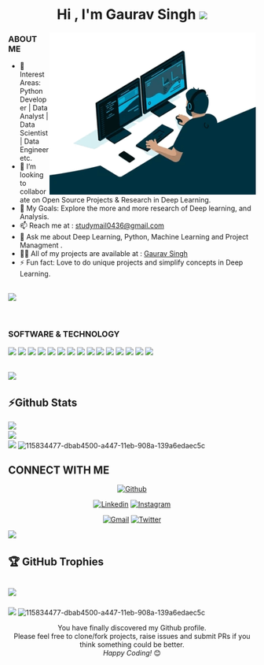 

<h1 align="center">Hi , I'm Gaurav Singh <img src="https://media.giphy.com/media/hvRJCLFzcasrR4ia7z/giphy.gif" width="35"></h1>


 <img align="right" src="https://github.com/Gauravsingh-work/Gauravsingh-work/blob/main/developer.gif" alt="Coder GIF" width="420" height="330">


### ABOUT ME
- 🌱 Interest Areas: Python Developer | Data Analyst | Data Scientist | Data Engineer etc.
- 👯 I’m looking to collaborate on Open Source Projects & Research in Deep Learning.
- 🥅 My Goals: Explore the more and more research of Deep learning, and Analysis.
- 📫 Reach me at : studymail0436@gmail.com
- 💬 Ask me about Deep Learning, Python, Machine Learning and Project Managment .
- 👨‍💻 All of my projects are available at : [Gaurav Singh](https://gauravsingh.site)
- ⚡ Fun fact: Love to do unique projects and simplify concepts in Deep Learning.

 <br>
 
<!--  For Animated horizontal lines -->
<img src="https://user-images.githubusercontent.com/73097560/115834477-dbab4500-a447-11eb-908a-139a6edaec5c.gif">
</p> 

<br>

 ### SOFTWARE & TECHNOLOGY
 
 
<code><img height="50" src="https://www.vectorlogo.zone/logos/python/python-ar21.svg"></code>
<code><img height="50" src="https://www.vectorlogo.zone/logos/pocoo_flask/pocoo_flask-ar21.svg"></code>
<code><img height="50" src="https://www.vectorlogo.zone/logos/pytorch/pytorch-ar21.svg"></code>
<code><img height="50" src="https://www.vectorlogo.zone/logos/tensorflow/tensorflow-ar21.svg"></code>
<code><img height="50" src="https://www.vectorlogo.zone/logos/jupyter/jupyter-ar21.svg"></code>
<code><img height="50" src="https://www.vectorlogo.zone/logos/visualstudio_code/visualstudio_code-ar21.svg"></code>
<code><img height="50" src="https://www.vectorlogo.zone/logos/git-scm/git-scm-ar21.svg"></code>
<code><img height="50" src="https://www.vectorlogo.zone/logos/numpy/numpy-ar21.svg"></code>
<code><img height="50" src="https://www.vectorlogo.zone/logos/plot_ly/plot_ly-ar21.svg"></code>
<code><img height="50" src="https://www.vectorlogo.zone/logos/mongodb/mongodb-ar21.svg"></code>
<code><img height="50" src="https://www.vectorlogo.zone/logos/mysql/mysql-ar21.svg"></code>
<code><img height="50" src="https://www.vectorlogo.zone/logos/sqlite/sqlite-ar21.svg"></code>
<code><img height="50" src="https://www.vectorlogo.zone/logos/microsoft_powerbi/microsoft_powerbi-ar21.svg"></code>
<code><img height="50" src="https://www.vectorlogo.zone/logos/github/github-ar21.svg"></code>
<code><img height="50" src="https://www.vectorlogo.zone/logos/heroku/heroku-ar21.svg"></code>



 <br>
<!--  For Animated horizontal lines -->
<img src="https://user-images.githubusercontent.com/73097560/115834477-dbab4500-a447-11eb-908a-139a6edaec5c.gif">
</p>  





## ⚡Github Stats

![](https://github-readme-stats.vercel.app/api?username=Gauravsingh-work&theme=midnight-purple&hide_border=false&include_all_commits=true&count_private=true)<br/>
![](https://github-readme-streak-stats.herokuapp.com/?user=Gauravsingh-work&theme=midnight-purple&hide_border=false)<br/>
![](https://github-readme-stats.vercel.app/api/top-langs/?username=Gauravsingh-work&theme=midnight-purple&hide_border=false&include_all_commits=true&count_private=true&layout=compact)
![115834477-dbab4500-a447-11eb-908a-139a6edaec5c](https://user-images.githubusercontent.com/101575355/218337418-1e97dea8-fa11-4185-9e0b-b6c72ad6d892.gif)

## CONNECT WITH ME


<p align="center">
  <a href="https://github.com/Gauravsingh-work"><img alt="Github" title="Gaurav Singh Github" src="https://img.shields.io/badge/GitHub-100000?style=for-the-badge&logo=github&logoColor=white"></a>
  <p align="center">
  <a href="www.linkedin.com/in/gauravsingh2112"><img alt="Linkedin" title="Gaurav Singh Linkedin" src="https://img.shields.io/badge/LinkedIn-0077B5?style=for-the-badge&logo=linkedin&logoColor=white"></a>
  <a href="https://www.instagram.com/mgaurav17/"><img alt="Instagram" title="Gaurav Singh Instagram" src="https://img.shields.io/badge/Instagram-E4405F?style=for-the-badge&logo=instagram&logoColor=white"></a>
 </p>
 <p align="center">
  <a href="mailto:studymail0436@gmail.com"><img alt="Gmail" title="Gaurav Singh Gmail" src="https://img.shields.io/badge/Gmail-D14836?style=for-the-badge&logo=gmail&logoColor=white"></a>
  <a href="https://twitter.com/gauravsingh2114"><img alt="Twitter" title="Gaurav Singh Twitter" src="https://img.shields.io/badge/Twitter-1DA1F2?style=for-the-badge&logo=twitter&logoColor=white"></a>

</p>
<!--  For Animated horizontal lines -->
<img src="https://user-images.githubusercontent.com/73097560/115834477-dbab4500-a447-11eb-908a-139a6edaec5c.gif">
</p>  

## 🏆 GitHub Trophies
![](https://github-profile-trophy.vercel.app/?username=Gauravsingh-work&theme=discord&no-frame=false&no-bg=false&margin-w=4)
---
[![](https://visitcount.itsvg.in/api?id=Gauravsingh-work&icon=2&color=6)](https://visitcount.itsvg.in)
![115834477-dbab4500-a447-11eb-908a-139a6edaec5c](https://user-images.githubusercontent.com/101575355/218337418-1e97dea8-fa11-4185-9e0b-b6c72ad6d892.gif)



</p>
   
  <div align="center">

You have finally discovered my Github profile. <br>
Please feel free to clone/fork projects, raise issues and submit PRs if you think something could be better. <br>
<i>Happy Coding!</i> 😊

</div>

